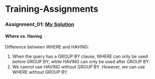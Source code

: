# Training-Assignments
### Assignment_01: [My Solution](https://github.com/zmei1997/Training-Assignments/blob/main/Zhongxiao_Mei_Solution_for_assignment1.sql)

#### Where vs. Having
Difference between WHERE and HAVING:
1.	When the query has a GROUP BY clause, WHERE can only be used before GROUP BY, while HAVING can only be used after GROUP BY.
2.	We cannot use HAVING without GROUP BY. However, we can use WHERE without GROUP BY.
